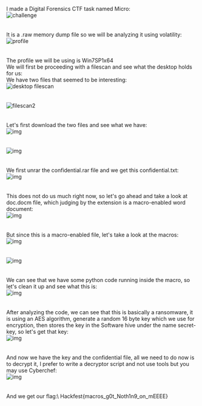 I made a Digital Forensics CTF task named Micro:\
![challenge](images/image_2023-06-25_122238238.png)\
<br />
<br />
It is a .raw memory dump file so we will be analyzing it using volatility: \
![profile](images/image_2023-06-25_122651391.png)\
<br />
<br />
The profile we will be using is Win7SP1x64 \
We will first be proceeding with a filescan and see what the desktop holds for us:\
We have two files that seemed to be interesting:\
![desktop filescan](images/image_2023-06-25_123012529.png)\
<br />
<br />
![filescan2](images/image_2023-06-25_123154888.png)\
<br />
<br />
Let's first download the two files and see what we have: \
![img](images/image_2023-06-25_123317980.png)\
<br />
<br />
![img](images/image_2023-06-25_123535668.png)\
<br />
<br />
We first unrar the confidential.rar file and we get this confidential.txt:\
![img](images/image_2023-06-25_123727203.png)\
<br />
<br />
This does not do us much right now, so let's go ahead and take a look at doc.docm file, which judging by the extension is a macro-enabled word document: \
![img](images/image_2023-06-25_123855033.png)\
<br />
<br />
But since this is a macro-enabled file, let's take a look at the macros:\
![img](images/image_2023-06-25_124008759.png)\
<br />
<br />
![img](images/image_2023-06-25_124051394.png)\
<br />
<br />
We can see that we have some python code running inside the macro, so let's clean it up and see what this is:\
![img](images/image_2023-06-25_124615276.png)\
<br />
<br />
After analyzing the code, we can see that this is basically a ransomware, it is using an AES algorithm, generate a random 16 byte key which we use for encryption, then stores the key in the Software hive under the name secret-key, so let's get that key:\
![img](images/image_2023-06-25_125346199.png)\
<br />
<br />
And now we have the key and the confidential file, all we need to do now is to decrypt it, I prefer to write a decryptor script and not use tools but you may use Cyberchef: \
![img](images/image_2023-06-25_130120983.png)\
<br />
<br />
And we get our flag:\ 
Hackfest{macros_g0t_Noth1n9_on_mEEEE}
